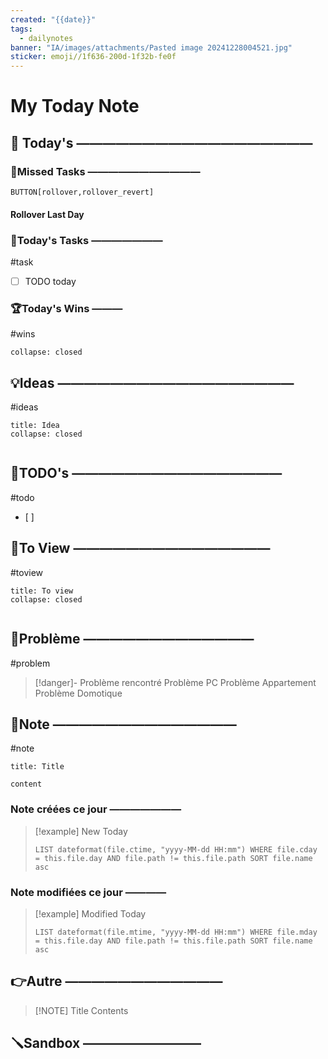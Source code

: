 ```yaml
---
created: "{{date}}"
tags:
  - dailynotes
banner: "IA/images/attachments/Pasted image 20241228004521.jpg"
sticker: emoji//1f636-200d-1f32b-fe0f
---
```

# My Today Note

## 📅 Today's ——————————————————

### 🥷Missed Tasks ———————————

`BUTTON[rollover,rollover_revert]`
#### Rollover Last Day

### 🚀Today's Tasks ———————
#task

- [ ] TODO today
### 🏆Today's Wins ———
#wins

```ad-success
collapse: closed

```

## 💡Ideas ——————————————————
#ideas 

```ad-attention
title: Idea
collapse: closed


```

## 📎TODO's ————————————————
#todo
- [ ] 

## 👀To View ———————————————
#toview 

```ad-hint
title: To view
collapse: closed


```

## 🚨Problème —————————————
#problem

> [!danger]- Problème rencontré 
> Problème PC
> Problème Appartement
> Problème Domotique

## 📝Note ——————————————
#note

```ad-note
title: Title

content 
```
### Note créées ce jour ———————
> [!example] New Today
> ```dataview
> LIST dateformat(file.ctime, "yyyy-MM-dd HH:mm") WHERE file.cday = this.file.day AND file.path != this.file.path SORT file.name asc
> ```
> 
### Note modifiées ce jour ————
> [!example] Modified Today
> ```dataview 
> LIST dateformat(file.mtime, "yyyy-MM-dd HH:mm") WHERE file.mday = this.file.day AND file.path != this.file.path SORT file.name asc
> ```
> 

## 👉Autre ————————————

> [!NOTE] Title
> Contents

## 🪛Sandbox —————————

